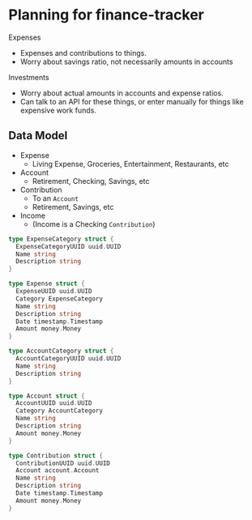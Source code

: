 # Planning for finance-tracker

Expenses
  - Expenses and contributions to things.
  - Worry about savings ratio, not necessarily amounts in accounts

Investments
  - Worry about actual amounts in accounts and expense ratios.
  - Can talk to an API for these things, or enter manually for things like expensive work funds.

## Data Model

- Expense
  - Living Expense, Groceries, Entertainment, Restaurants, etc
- Account
  - Retirement, Checking, Savings, etc
- Contribution
  - To an `Account`
  - Retirement, Savings, etc
- Income
  - (Income is a Checking `Contribution`)

```go
type ExpenseCategory struct {
  ExpenseCategoryUUID uuid.UUID
  Name string
  Description string
}

type Expense struct {
  ExpenseUUID uuid.UUID
  Category ExpenseCategory
  Name string
  Description string
  Date timestamp.Timestamp
  Amount money.Money
}

type AccountCategory struct {
  AccountCategoryUUID uuid.UUID
  Name string
  Description string
}

type Account struct {
  AccountUUID uuid.UUID
  Category AccountCategory
  Name string
  Description string
  Amount money.Money
}

type Contribution struct {
  ContributionUUID uuid.UUID
  Account account.Account
  Name string
  Description string
  Date timestamp.Timestamp
  Amount money.Money
}
```
